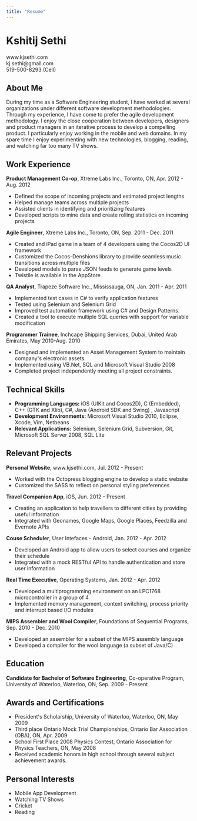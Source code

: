 ```yaml
---
title: "Resume"
---
```

<html>
<head>
<link href="{{ root_url }}/stylesheets/screen.css" media="screen, projection" rel="stylesheet" type="text/css">
<title>Resume - Kshitij Sethi</title>
</head>

<body>
<div class="resume">
<div class="header">
<h1>Kshitij Sethi</h1>
<p>
<div class="left">www.kjsethi.com</div>
<div class="right">kj.sethi@gmail.com</div> 
<div class="center">519-500-8293 (Cell)</div>
</p>
</div>

<div id="about" class="content">
<h2>About Me</h2>
<p>
During my time as a Software Engineering student, I have worked at several organizations under different software development methodologies.
Through my experience, I have come to prefer the agile development methodology.
I enjoy the close cooperation between developers, designers and product managers in an iterative process to develop a compelling product.
I particularly enjoy working in the mobile and web domains.
In my spare time I enjoy experimenting with new technologies, blogging, reading, and watching far too many TV shows.
</p>
</div>

<div id="work" class="content">
<h2>Work Experience</h2>
<p>
<b>Product Management Co-op</b>,
Xtreme Labs Inc., Toronto, ON, Apr. 2012 - Aug. 2012
<ul>
<li>Defined the scope of incoming projects and estimated project lengths</li>
<li>Helped manage teams across multiple projects</li>
<li>Assisted clients in identifying and prioritizing features</li>
<li>Developed scripts to mine data and create rolling statistics on incoming projects</li>
</ul>
</p>

<p>
<b>Agile Engineer</b>,
Xtreme Labs Inc., Toronto, ON, Sep. 2011 - Dec. 2011
<ul>
<li>Created and iPad game in a team of 4 developers using the Cocos2D UI framework</li>
<li>Customized the Cocos-Denshions library to provide seamless music transitions across multiple files</li>
<li>Developed models to parse JSON feeds to generate game levels</li>
<li>Twistile is available in the AppStore</li>
</ul>
</p>

<p>
<b>QA Analyst</b>,
Trapeze Software Inc., Mississauga, ON, Jan. 2011 - Apr. 2011
<ul>
<li>Implemented test cases in C# to verify application features</li>
<li>Tested using Selenium and Selenium Grid</li>
<li>Improved test automation framework using C# and Design Patterns.</li>
<li>Created a tool to execute multiple SQL queries with support for variable modification</li>
</ul>
</p>

<p>
<b>Programmer Trainee</b>,
Inchcape Shipping Services, Dubai, United Arab Emirates, May 2010-Aug. 2010           
<ul>
<li>Designed and implemented an Asset Management System to maintain company's electronic assets.</li>
<li>Implemented using VB.Net, SQL and Microsoft Visual Studio 2008</li>
<li>Completed project independently meeting all project constraints.</li>
</ul>
</p>
<p>
</div>

<div id="tech" class="content">
<h2>Technical Skills</h2>
<p>
<ul>
<li><b>Programming Languages:</b> iOS (UIKit and Cocos2D), C (Embedded), C++ (GTK and Xlib), C#, Java (Android SDK and Swing) , Javascript</li>
<li><b>Development Environments:</b> Microsoft Visual Studio 2010, Eclipse, Xcode, Vim, Netbeans</li>
<li><b>Relevant Applications:</b> Selenium, Selenium Grid, Subversion, Git, Microsoft SQL Server 2008, SQL Lite</li>
</ul>
</p>
</div>

<div id="relevant_projects" class="content">
<h2>Relevant Projects</h2>

<p>
<b>Personal Website</b>, www.kjsethi.com, Jul. 2012 - Present
<ul>
<li>Worked with the Octopress blogging engine to develop a static website</li>
<li>Customized the SASS to reflect on personal styling preferences</li>
</li>
</ul>
</p>

<p>
<b>Travel Companion App</b>,
iOS, Jun. 2012 - Present
<ul>
<li>Creating an application to help travellers to different cities by providing useful information</li>
<li>Integrated with Geonames, Google Maps, Google Places, Feedzilla and Evernote APIs</li>
</ul>
</p>

<p>
<b>Couse Scheduler</b>,
User Intefaces - Android, Jan. 2012 - Apr. 2012
<ul>
<li>Developed an Android app to allow users to select courses and organize their schedule</li>
<li>Integrated with a mock RESTful API to handle authentication and store user information</li>
</ul>
</p>

<p>
<b>Real Time Executive</b>,
Operating Systems, Jan. 2012 - Apr. 2012
<ul>
<li>Developed a multiprogramming environment on an LPC1768 microcontroller in a group of 4</li>
<li>Implemented memory management, context switching, process priority and interrupt based I/O modules</li>
</ul>
</p>

<p>
<b>MIPS Assembler and Wool Compiler</b>, 
Foundations of Sequential Programs, Sep. 2010 - Dec. 2010
<ul>
<li>Developed an assembler for a subset of the MIPS assembly language</li>
<li>Developed a compiler for the wool language (a subset of Java/C)</li>
</ul>
</p>

</div>

<div id="education" class="content">
<h2>Education</h2>
<p>
<b>Candidate for Bachelor of Software Engineering</b>, Co-operative Program, University of Waterloo, Waterloo, ON, Sep. 2009 - Present
</p>
</div>


<div id="awards" class="content">
<h2>Awards and Certifications</h2>
<p>
<ul>
<li>President's Scholarship, University of Waterloo, Waterloo, ON, May 2009</li>
<li>Third place Ontario Mock Trial Championships, Ontario Bar Association (OBA), ON, Apr. 2009</li>
<li>School First Place 2008 Physics Contest, Ontario Association for Physics Teachers, ON, May 2008</li>
<li>Received academic honors in high school through several subject achievement awards.</li>
</ul>
</p>
</div>

<div id="interests" class="content">
<h2>Personal Interests</h2>
<p>
<ul>
<li class="column1">Mobile App Development</li>
<li class="column1">Watching TV Shows</li>
<li class="column2 reset">Cricket</li>
<li class="column2">Reading</li> 
</ul>
</p>
</div>

</div>

</body>

</html>
